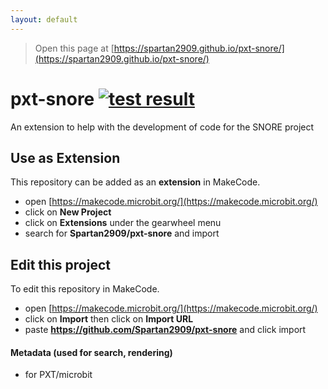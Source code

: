 ```yaml
---
layout: default
---
```


> Open this page at [https://spartan2909.github.io/pxt-snore/](https://spartan2909.github.io/pxt-snore/)

# pxt-snore [![test result](https://img.shields.io/github/workflow/status/Spartan2909/pxt-snore/CI?label=tests)](https://github.com/Spartan2909/pxt-snore/actions/workflows/CI.yml)

An extension to help with the development of code for the SNORE project

## Use as Extension

This repository can be added as an **extension** in MakeCode.

* open [https://makecode.microbit.org/](https://makecode.microbit.org/)
* click on **New Project**
* click on **Extensions** under the gearwheel menu
* search for **Spartan2909/pxt-snore** and import

## Edit this project 

To edit this repository in MakeCode.

* open [https://makecode.microbit.org/](https://makecode.microbit.org/)
* click on **Import** then click on **Import URL**
* paste **https://github.com/Spartan2909/pxt-snore** and click import

#### Metadata (used for search, rendering)

* for PXT/microbit
